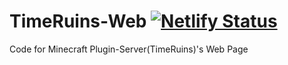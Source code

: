 # TimeRuins-Web [![Netlify Status](https://api.netlify.com/api/v1/badges/06e5f74c-6719-4e90-bc80-9b419477c3fb/deploy-status)](https://app.netlify.com/sites/timeruins/deploys)
Code for Minecraft Plugin-Server(TimeRuins)'s Web Page
